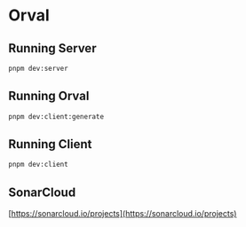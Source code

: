# Orval

## Running Server

```bash
pnpm dev:server
```

## Running Orval

```bash
pnpm dev:client:generate
```

## Running Client

```bash
pnpm dev:client
```

## SonarCloud

[https://sonarcloud.io/projects](https://sonarcloud.io/projects)
